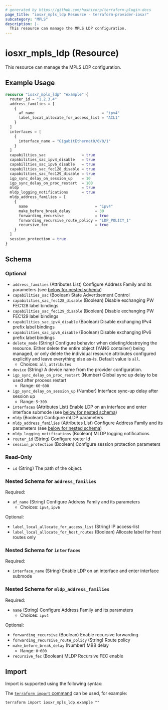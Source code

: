 ```yaml
---
# generated by https://github.com/hashicorp/terraform-plugin-docs
page_title: "iosxr_mpls_ldp Resource - terraform-provider-iosxr"
subcategory: "MPLS"
description: |-
  This resource can manage the MPLS LDP configuration.
---
```


# iosxr_mpls_ldp (Resource)

This resource can manage the MPLS LDP configuration.

## Example Usage

```terraform
resource "iosxr_mpls_ldp" "example" {
  router_id = "1.2.3.4"
  address_families = [
    {
      af_name                              = "ipv4"
      label_local_allocate_for_access_list = "ACL1"
    }
  ]
  interfaces = [
    {
      interface_name = "GigabitEthernet0/0/0/1"
    }
  ]
  capabilities_sac                = true
  capabilities_sac_ipv4_disable   = true
  capabilities_sac_ipv6_disable   = true
  capabilities_sac_fec128_disable = true
  capabilities_sac_fec129_disable = true
  igp_sync_delay_on_session_up    = 10
  igp_sync_delay_on_proc_restart  = 100
  mldp                            = true
  mldp_logging_notifications      = true
  mldp_address_families = [
    {
      name                              = "ipv4"
      make_before_break_delay           = 30
      forwarding_recursive              = true
      forwarding_recursive_route_policy = "LDP_POLICY_1"
      recursive_fec                     = true
    }
  ]
  session_protection = true
}
```

<!-- schema generated by tfplugindocs -->
## Schema

### Optional

- `address_families` (Attributes List) Configure Address Family and its parameters (see [below for nested schema](#nestedatt--address_families))
- `capabilities_sac` (Boolean) State Advertisement Control
- `capabilities_sac_fec128_disable` (Boolean) Disable exchanging PW FEC128 label bindings
- `capabilities_sac_fec129_disable` (Boolean) Disable exchanging PW FEC129 label bindings
- `capabilities_sac_ipv4_disable` (Boolean) Disable exchanging IPv4 prefix label bindings
- `capabilities_sac_ipv6_disable` (Boolean) Disable exchanging IPv6 prefix label bindings
- `delete_mode` (String) Configure behavior when deleting/destroying the resource. Either delete the entire object (YANG container) being managed, or only delete the individual resource attributes configured explicitly and leave everything else as-is. Default value is `all`.
  - Choices: `all`, `attributes`
- `device` (String) A device name from the provider configuration.
- `igp_sync_delay_on_proc_restart` (Number) Global sync up delay to be used after process restart
  - Range: `60`-`600`
- `igp_sync_delay_on_session_up` (Number) Interface sync-up delay after session up
  - Range: `5`-`300`
- `interfaces` (Attributes List) Enable LDP on an interface and enter interface submode (see [below for nested schema](#nestedatt--interfaces))
- `mldp` (Boolean) Configure mLDP parameters
- `mldp_address_families` (Attributes List) Configure Address Family and its parameters (see [below for nested schema](#nestedatt--mldp_address_families))
- `mldp_logging_notifications` (Boolean) MLDP logging notifications
- `router_id` (String) Configure router Id
- `session_protection` (Boolean) Configure session protection parameters

### Read-Only

- `id` (String) The path of the object.

<a id="nestedatt--address_families"></a>
### Nested Schema for `address_families`

Required:

- `af_name` (String) Configure Address Family and its parameters
  - Choices: `ipv4`, `ipv6`

Optional:

- `label_local_allocate_for_access_list` (String) IP access-list
- `label_local_allocate_for_host_routes` (Boolean) Allocate label for host routes only


<a id="nestedatt--interfaces"></a>
### Nested Schema for `interfaces`

Required:

- `interface_name` (String) Enable LDP on an interface and enter interface submode


<a id="nestedatt--mldp_address_families"></a>
### Nested Schema for `mldp_address_families`

Required:

- `name` (String) Configure Address Family and its parameters
  - Choices: `ipv4`

Optional:

- `forwarding_recursive` (Boolean) Enable recursive forwarding
- `forwarding_recursive_route_policy` (String) Route policy
- `make_before_break_delay` (Number) MBB delay
  - Range: `0`-`600`
- `recursive_fec` (Boolean) MLDP Recursive FEC enable

## Import

Import is supported using the following syntax:

The [`terraform import` command](https://developer.hashicorp.com/terraform/cli/commands/import) can be used, for example:

```shell
terraform import iosxr_mpls_ldp.example ""
```
